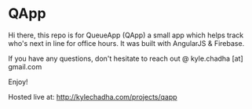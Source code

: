 QApp
=====================

Hi there, this repo is for QueueApp (QApp) a small app which helps track who's next in line for office hours. It was built with AngularJS & Firebase.

If you have any questions, don't hesitate to reach out @ kyle.chadha [at] gmail.com

Enjoy!

Hosted live at: http://kylechadha.com/projects/qapp
